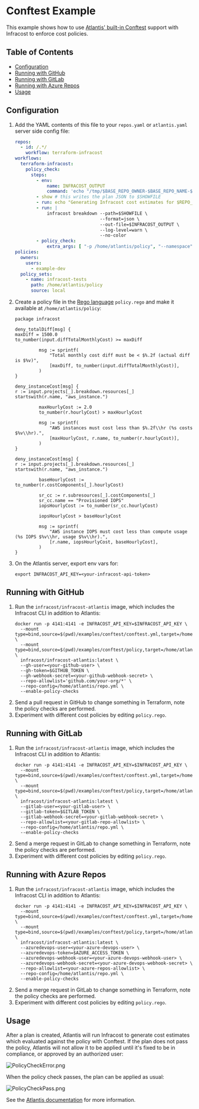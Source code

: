 # Conftest Example

This example shows how to use [Atlantis' built-in Conftest](https://www.runatlantis.io/docs/policy-checking.html) support with Infracost to enforce cost policies.

## Table of Contents

* [Configuration](#configuration)
* [Running with GitHub](#running-with-github)
* [Running with GitLab](#running-with-gitlab)
* [Running with Azure Repos](#running-with-azure-repos)
* [Usage](#usage)

## Configuration

1. Add the YAML contents of this file to your `repos.yaml` or `atlantis.yaml` server side config file:
   ```yaml
   repos:
     - id: /.*/
       workflow: terraform-infracost
   workflows:
     terraform-infracost:
       policy_check:
         steps:
           - env:
               name: INFRACOST_OUTPUT
               command: 'echo "/tmp/$BASE_REPO_OWNER-$BASE_REPO_NAME-$PULL_NUM-$WORKSPACE-$REPO_REL_DIR-infracost.json"'
           - show # this writes the plan JSON to $SHOWFILE
           - run: echo "Generating Infracost cost estimates for $REPO_REL_DIR/$WORKSPACE..."
           - run: |
               infracost breakdown --path=$SHOWFILE \
                                   --format=json \
                                   --out-file=$INFRACOST_OUTPUT \
                                   --log-level=warn \
                                   --no-color
           - policy_check:
               extra_args: [ "-p /home/atlantis/policy", "--namespace", "infracost", "$INFRACOST_OUTPUT" ]
   policies:
     owners:
       users:
         - example-dev
     policy_sets:
       - name: infracost-tests
         path: /home/atlantis/policy
         source: local
   ```
2. Create a policy file in the [Rego language](https://www.openpolicyagent.org/docs/latest/policy-language/) `policy.rego` and make it available at `/home/atlantis/policy`:
   ```rego
   package infracost

   deny_totalDiff[msg] {
   maxDiff = 1500.0
   to_number(input.diffTotalMonthlyCost) >= maxDiff

            msg := sprintf(
                "Total monthly cost diff must be < $%.2f (actual diff is $%v)",
                [maxDiff, to_number(input.diffTotalMonthlyCost)],
            )
   }

   deny_instanceCost[msg] {
   r := input.projects[_].breakdown.resources[_]
   startswith(r.name, "aws_instance.")

            maxHourlyCost := 2.0
            to_number(r.hourlyCost) > maxHourlyCost

            msg := sprintf(
                "AWS instances must cost less than $%.2f\\hr (%s costs $%v\\hr).",
                [maxHourlyCost, r.name, to_number(r.hourlyCost)],
            )
   }

   deny_instanceCost[msg] {
   r := input.projects[_].breakdown.resources[_]
   startswith(r.name, "aws_instance.")

            baseHourlyCost := to_number(r.costComponents[_].hourlyCost)

            sr_cc := r.subresources[_].costComponents[_]
            sr_cc.name == "Provisioned IOPS"
            iopsHourlyCost := to_number(sr_cc.hourlyCost)

            iopsHourlyCost > baseHourlyCost

            msg := sprintf(
                "AWS instance IOPS must cost less than compute usage (%s IOPS $%v\\hr, usage $%v\\hr).",
                [r.name, iopsHourlyCost, baseHourlyCost],
            )
   }
   ```
3. On the Atlantis server, export env vars for:
   ```
   export INFRACOST_API_KEY=<your-infracost-api-token>
   ```

## Running with GitHub

1. Run the `infracost/infracost-atlantis` image, which includes the Infracost CLI in addition to Atlantis:
   ```
   docker run -p 4141:4141 -e INFRACOST_API_KEY=$INFRACOST_API_KEY \
     --mount type=bind,source=$(pwd)/examples/conftest/conftest.yml,target=/home/atlantis/repo.yml \
     --mount type=bind,source=$(pwd)/examples/conftest/policy,target=/home/atlantis/policy \
     infracost/infracost-atlantis:latest \
     --gh-user=<your-github-user> \
     --gh-token=$GITHUB_TOKEN \
     --gh-webhook-secret=<your-github-webhook-secret> \
     --repo-allowlist='github.com/your-org/*' \
     --repo-config=/home/atlantis/repo.yml \
     --enable-policy-checks
   ```
2. Send a pull request in GitHub to change something in Terraform, note the policy checks are performed.
3. Experiment with different cost policies by editing `policy.rego`.

## Running with GitLab

1. Run the `infracost/infracost-atlantis` image, which includes the Infracost CLI in addition to Atlantis:
   ```
   docker run -p 4141:4141 -e INFRACOST_API_KEY=$INFRACOST_API_KEY \
     --mount type=bind,source=$(pwd)/examples/conftest/conftest.yml,target=/home/atlantis/repo.yml \
     --mount type=bind,source=$(pwd)/examples/conftest/policy,target=/home/atlantis/policy \
     infracost/infracost-atlantis:latest \
     --gitlab-user=<your-gitlab-user> \
     --gitlab-token=$GITLAB_TOKEN \
     --gitlab-webhook-secret=<your-gitlab-webhook-secret> \
     --repo-allowlist=<your-gitlab-repo-allowlist> \
     --repo-config=/home/atlantis/repo.yml \
     --enable-policy-checks
   ```
2. Send a merge request in GitLab to change something in Terraform, note the policy checks are performed.
3. Experiment with different cost policies by editing `policy.rego`.

## Running with Azure Repos

1. Run the `infracost/infracost-atlantis` image, which includes the Infracost CLI in addition to Atlantis:
   ```
   docker run -p 4141:4141 -e INFRACOST_API_KEY=$INFRACOST_API_KEY \
     --mount type=bind,source=$(pwd)/examples/conftest/conftest.yml,target=/home/atlantis/repo.yml \
     --mount type=bind,source=$(pwd)/examples/conftest/policy,target=/home/atlantis/policy \
     infracost/infracost-atlantis:latest \
     --azuredevops-user=<your-azure-devops-user> \
     --azuredevops-token=$AZURE_ACCESS_TOKEN \
     --azuredevops-webhook-user=<your-azure-devops-webhook-user> \
     --azuredevops-webhook-secret=<your-azure-devops-webhook-secret> \
     --repo-allowlist=<your-azure-repos-allowlist> \
     --repo-config=/home/atlantis/repo.yml \
     --enable-policy-checks
   ```
2. Send a merge request in GitLab to change something in Terraform, note the policy checks are performed.
3. Experiment with different cost policies by editing `policy.rego`.

## Usage

After a plan is created, Atlantis will run Infracost to generate cost estimates which evaluated against the policy with Conftest. If the plan does not pass the policy, Atlantis will not allow it to be applied until it's fixed to be in compliance, or approved by an authorized user:

![PolicyCheckError.png](PolicyCheckError.png)

When the policy check passes, the plan can be applied as usual:

![PolicyCheckPass.png](PolicyCheckPass.png)

See the [Atlantis documentation](https://www.runatlantis.io/docs/policy-checking.html#how-it-works) for more information.
